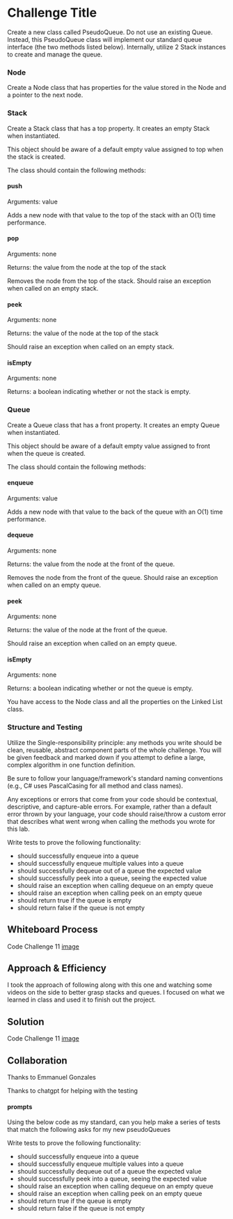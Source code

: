 # Challenge Title

Create a new class called PseudoQueue.
Do not use an existing Queue.
Instead, this PseudoQueue class will implement our standard queue interface (the two methods listed below).
Internally, utilize 2 Stack instances to create and manage the queue.

### Node
Create a Node class that has properties for the value stored in the Node and a pointer to the next node.


### Stack
Create a Stack class that has a top property. It creates an empty Stack when instantiated.

This object should be aware of a default empty value assigned to top when the stack is created.

The class should contain the following methods:

#### push

Arguments: value

Adds a new node with that value to the top of the stack with an O(1) time performance.

#### pop

Arguments: none

Returns: the value from the node at the top of the stack

Removes the node from the top of the stack.
Should raise an exception when called on an empty stack.

#### peek

Arguments: none

Returns: the value of the node at the top of the stack

Should raise an exception when called on an empty stack.

#### isEmpty

Arguments: none

Returns: a boolean indicating whether or not the stack is empty.

### Queue
Create a Queue class that has a front property. It creates an empty Queue when instantiated.

This object should be aware of a default empty value assigned to front when the queue is created.

The class should contain the following methods:

#### enqueue

Arguments: value

Adds a new node with that value to the back of the queue with an O(1) time performance.

#### dequeue

Arguments: none

Returns: the value from the node at the front of the queue.

Removes the node from the front of the queue.
Should raise an exception when called on an empty queue.

#### peek

Arguments: none

Returns: the value of the node at the front of the queue.

Should raise an exception when called on an empty queue.

#### isEmpty

Arguments: none

Returns: a boolean indicating whether or not the queue is empty.

You have access to the Node class and all the properties on the Linked List class.

### Structure and Testing

Utilize the Single-responsibility principle: any methods you write should be clean, reusable, abstract component parts of the whole challenge. You will be given feedback and marked down if you attempt to define a large, complex algorithm in one function definition.

Be sure to follow your language/framework's standard naming conventions (e.g., C# uses PascalCasing for all method and class names).

Any exceptions or errors that come from your code should be contextual, descriptive, and capture-able errors. For example, rather than a default error thrown by your language, your code should raise/throw a custom error that describes what went wrong when calling the methods you wrote for this lab.

Write tests to prove the following functionality:

* should successfully enqueue into a queue
* should successfully enqueue multiple values into a queue
* should successfully dequeue out of a queue the expected value
* should successfully peek into a queue, seeing the expected value
* should raise an exception when calling dequeue on an empty queue
* should raise an exception when calling peek on an empty queue
* should return true if the queue is empty
* should return false if the queue is not empty


## Whiteboard Process
  Code Challenge 11
[image](../assets/Code%20Challenges%2011.png)

## Approach & Efficiency

I took the approach of following along with this one and watching some videos on the side to better grasp stacks and queues. I focused on what we learned in class and used it to finish out the project.

## Solution
Code Challenge 11
[image](../assets/Code%20Challenge%2011%20tests.png)

## Collaboration

Thanks to Emmanuel Gonzales

Thanks to chatgpt for helping with the testing 

#### prompts

Using the below code as my standard, can you help make a series of tests that match the following asks for my new pseudoQueues

Write tests to prove the following functionality:

* should successfully enqueue into a queue
* should successfully enqueue multiple values into a queue
* should successfully dequeue out of a queue the expected value
* should successfully peek into a queue, seeing the expected value
* should raise an exception when calling dequeue on an empty queue
* should raise an exception when calling peek on an empty queue
* should return true if the queue is empty
* should return false if the queue is not empty
